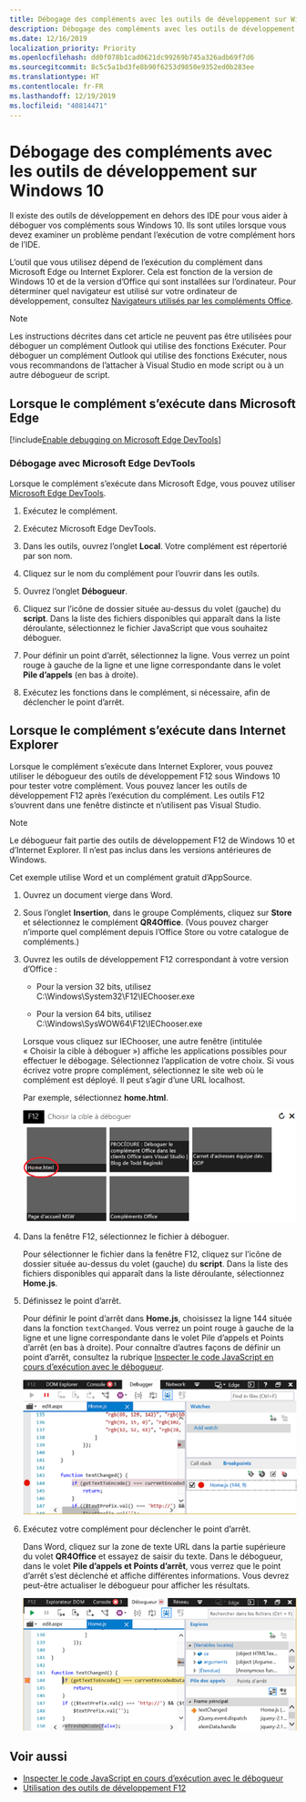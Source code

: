 ```yaml
---
title: Débogage des compléments avec les outils de développement sur Windows 10
description: Débogage des compléments avec les outils de développement Microsoft Edge sur Windows 10
ms.date: 12/16/2019
localization_priority: Priority
ms.openlocfilehash: dd0f078b1cad0621dc99269b745a326adb69f7d6
ms.sourcegitcommit: 8c5c5a1bd3fe8b90f6253d9850e9352ed0b283ee
ms.translationtype: HT
ms.contentlocale: fr-FR
ms.lasthandoff: 12/19/2019
ms.locfileid: "40814471"
---
```

# <a name="debug-add-ins-using-developer-tools-on-windows-10"></a>Débogage des compléments avec les outils de développement sur Windows 10

Il existe des outils de développement en dehors des IDE pour vous aider à déboguer vos compléments sous Windows 10. Ils sont utiles lorsque vous devez examiner un problème pendant l’exécution de votre complément hors de l’IDE.

L’outil que vous utilisez dépend de l’exécution du complément dans Microsoft Edge ou Internet Explorer. Cela est fonction de la version de Windows 10 et de la version d’Office qui sont installées sur l’ordinateur. Pour déterminer quel navigateur est utilisé sur votre ordinateur de développement, consultez [Navigateurs utilisés par les compléments Office](../concepts/browsers-used-by-office-web-add-ins.md).

> [!NOTE]
> Les instructions décrites dans cet article ne peuvent pas être utilisées pour déboguer un complément Outlook qui utilise des fonctions Exécuter. Pour déboguer un complément Outlook qui utilise des fonctions Exécuter, nous vous recommandons de l’attacher à Visual Studio en mode script ou à un autre débogueur de script.

## <a name="when-the-add-in-is-running-in-microsoft-edge"></a>Lorsque le complément s’exécute dans Microsoft Edge

[!include[Enable debugging on Microsoft Edge DevTools](../includes/enable-debugging-on-edge-devtools.md)]

### <a name="debug-using-microsoft-edge-devtools"></a>Débogage avec Microsoft Edge DevTools

Lorsque le complément s’exécute dans Microsoft Edge, vous pouvez utiliser [Microsoft Edge DevTools](https://www.microsoft.com/p/microsoft-edge-devtools-preview/9mzbfrmz0mnj?activetab=pivot%3Aoverviewtab).

1. Exécutez le complément.

2. Exécutez Microsoft Edge DevTools.

3. Dans les outils, ouvrez l’onglet **Local**. Votre complément est répertorié par son nom.

4. Cliquez sur le nom du complément pour l’ouvrir dans les outils.

5. Ouvrez l’onglet **Débogueur**. 

6. Cliquez sur l’icône de dossier située au-dessus du volet (gauche) du **script**. Dans la liste des fichiers disponibles qui apparaît dans la liste déroulante, sélectionnez le fichier JavaScript que vous souhaitez déboguer.

7. Pour définir un point d’arrêt, sélectionnez la ligne. Vous verrez un point rouge à gauche de la ligne et une ligne correspondante dans le volet **Pile d’appels** (en bas à droite).

8. Exécutez les fonctions dans le complément, si nécessaire, afin de déclencher le point d’arrêt.

## <a name="when-the-add-in-is-running-in-internet-explorer"></a>Lorsque le complément s’exécute dans Internet Explorer

Lorsque le complément s’exécute dans Internet Explorer, vous pouvez utiliser le débogueur des outils de développement F12 sous Windows 10 pour tester votre complément. Vous pouvez lancer les outils de développement F12 après l’exécution du complément. Les outils F12 s’ouvrent dans une fenêtre distincte et n’utilisent pas Visual Studio.

> [!NOTE]
> Le débogueur fait partie des outils de développement F12 de Windows 10 et d’Internet Explorer. Il n’est pas inclus dans les versions antérieures de Windows. 

Cet exemple utilise Word et un complément gratuit d’AppSource.

1. Ouvrez un document vierge dans Word.  
    
2. Sous l’onglet **Insertion**, dans le groupe Compléments, cliquez sur **Store** et sélectionnez le complément **QR4Office**. (Vous pouvez charger n’importe quel complément depuis l’Office Store ou votre catalogue de compléments.)
    
3. Ouvrez les outils de développement F12 correspondant à votre version d’Office :
    
   - Pour la version 32 bits, utilisez C:\Windows\System32\F12\IEChooser.exe
    
   - Pour la version 64 bits, utilisez C:\Windows\SysWOW64\F12\IEChooser.exe
    
   Lorsque vous cliquez sur IEChooser, une autre fenêtre (intitulée « Choisir la cible à déboguer ») affiche les applications possibles pour effectuer le débogage. Sélectionnez l’application de votre choix. Si vous écrivez votre propre complément, sélectionnez le site web où le complément est déployé. Il peut s’agir d’une URL localhost. 
    
   Par exemple, sélectionnez **home.html**. 
    
   ![Écran IEChooser, pointant sur le complément bulles](../images/choose-target-to-debug.png)

4. Dans la fenêtre F12, sélectionnez le fichier à déboguer.
    
   Pour sélectionner le fichier dans la fenêtre F12, cliquez sur l’icône de dossier située au-dessus du volet (gauche) du **script**. Dans la liste des fichiers disponibles qui apparaît dans la liste déroulante, sélectionnez **Home.js**.
    
5. Définissez le point d’arrêt.
    
   Pour définir le point d’arrêt dans **Home.js**, choisissez la ligne 144 située dans la fonction `textChanged`. Vous verrez un point rouge à gauche de la ligne et une ligne correspondante dans le volet Pile d’appels et Points d’arrêt (en bas à droite). Pour connaître d’autres façons de définir un point d’arrêt, consultez la rubrique [Inspecter le code JavaScript en cours d’exécution avec le débogueur](/previous-versions/windows/internet-explorer/ie-developer/samples/dn255007(v=vs.85)). 
    
   ![Débogueur avec le point d’arrêt dans le fichier home.js](../images/debugger-home-js-02.png)

6. Exécutez votre complément pour déclencher le point d’arrêt.
    
   Dans Word, cliquez sur la zone de texte URL dans la partie supérieure du volet **QR4Office** et essayez de saisir du texte. Dans le débogueur, dans le volet **Pile d’appels et Points d’arrêt**, vous verrez que le point d’arrêt s’est déclenché et affiche différentes informations. Vous devrez peut-être actualiser le débogueur pour afficher les résultats.
    
   ![Débogueur avec les résultats du point d’arrêt déclenché](../images/debugger-home-js-01.png)


## <a name="see-also"></a>Voir aussi

- [Inspecter le code JavaScript en cours d’exécution avec le débogueur](/previous-versions/windows/internet-explorer/ie-developer/samples/dn255007(v=vs.85))
- [Utilisation des outils de développement F12](/previous-versions/windows/internet-explorer/ie-developer/samples/bg182326(v=vs.85))
